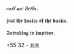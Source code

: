 𝒸𝒶𝓁𝓁 𝓂𝑒 𝐵𝑒𝓁𝓁𝒶.

𝖏𝖚𝖘𝖙 𝖙𝖍𝖊 𝖇𝖆𝖘𝖎𝖈𝖘 𝖔𝖋 𝖙𝖍𝖊 𝖇𝖆𝖘𝖎𝖈𝖘.

𝕴𝖓𝖙𝖊𝖓𝖉𝖎𝖓𝖌 𝖙𝖔 𝖎𝖒𝖕𝖗𝖔𝖛𝖊.

+55 32 - 🇧🇷

<!---
bellavsfkk/bellavsfkk is a ✨ special ✨ repository because its `README.md` (this file) appears on your GitHub profile.
You can click the Preview link to take a look at your changes.
--->
